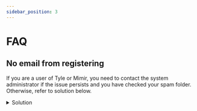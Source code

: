 ```yaml
---
sidebar_position: 3
---
```


# FAQ

## No email from registering

If you are a user of Tyle or Mimir, you need to contact the system administrator if the issue persists and you have
checked your spam folder. Otherwise, refer to solution below.

<details>
<summary>Solution</summary>
If you're not receiving the email, it's because it doesn't get sent when you're running in development mode; the same applies to the account recovery code. The email you should have received can be found in:

`/mimirorg/typelibrary/src/server/TypeLibrary.Api/bin/Debug/net7.0/Data/Mail/`

</details>
